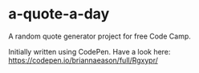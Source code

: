 # a-quote-a-day
A random quote generator project for free Code Camp.

Initially written using CodePen. Have a look here: https://codepen.io/briannaeason/full/Rgxypr/
